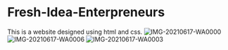 # Fresh-Idea-Enterpreneurs
This is a website designed using html and css. 
![IMG-20210617-WA0000](https://user-images.githubusercontent.com/85965516/188007655-abae8088-525b-41d6-889e-6ddb3cbd5567.jpg)
![IMG-20210617-WA0006](https://user-images.githubusercontent.com/85965516/188007710-842c3d58-a0ac-44eb-8142-bf5efadcfed7.jpg)
![IMG-20210617-WA0003](https://user-images.githubusercontent.com/85965516/188007736-fb250289-8b7a-44a5-b8e1-26d4bb1db040.jpg)
